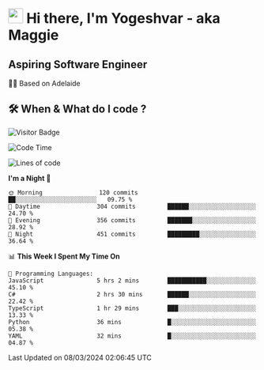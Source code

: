 <h1><img src="https://emojis.slackmojis.com/emojis/images/1531849430/4246/blob-sunglasses.gif?1531849430" width="30"/> Hi there, I'm Yogeshvar - aka Maggie</h1>

## Aspiring Software Engineer
🏂🏻  Based on Adelaide 

## 🛠 When & What do I code ?  

![Visitor Badge](https://visitor-badge.feriirawann.repl.co?username=yogeshvar&repo=yogeshvar&label=Visitors&style=plastic&color=%23457BFF&contentType=svg)

<!--START_SECTION:waka-->
![Code Time](http://img.shields.io/badge/Code%20Time-2%2C729%20hrs%2021%20mins-blue)

![Lines of code](https://img.shields.io/badge/From%20Hello%20World%20I%27ve%20Written-4.1%20million%20lines%20of%20code-blue)

**I'm a Night 🦉** 

```text
🌞 Morning                120 commits         ██░░░░░░░░░░░░░░░░░░░░░░░   09.75 % 
🌆 Daytime                304 commits         ██████░░░░░░░░░░░░░░░░░░░   24.70 % 
🌃 Evening                356 commits         ███████░░░░░░░░░░░░░░░░░░   28.92 % 
🌙 Night                  451 commits         █████████░░░░░░░░░░░░░░░░   36.64 % 
```


📊 **This Week I Spent My Time On** 

```text
💬 Programming Languages: 
JavaScript               5 hrs 2 mins        ███████████░░░░░░░░░░░░░░   45.10 % 
C#                       2 hrs 30 mins       ██████░░░░░░░░░░░░░░░░░░░   22.42 % 
TypeScript               1 hr 29 mins        ███░░░░░░░░░░░░░░░░░░░░░░   13.33 % 
Python                   36 mins             █░░░░░░░░░░░░░░░░░░░░░░░░   05.38 % 
YAML                     32 mins             █░░░░░░░░░░░░░░░░░░░░░░░░   04.87 % 
```


 Last Updated on 08/03/2024 02:06:45 UTC
<!--END_SECTION:waka-->
